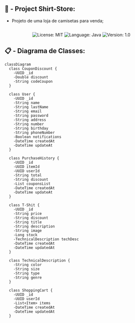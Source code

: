 ## :construction: - Project Shirt-Store:

- Projeto de uma loja de camisetas para venda;

##

<p align="center">

  <img alt="License: MIT" src="https://img.shields.io/badge/license-MIT-%2304D361">
  <img alt="Language: Java" src="https://img.shields.io/badge/language-Java-green">
  <img alt="Version: 1.0" src="https://img.shields.io/badge/version-1.0-yellowgreen">

</p>

##

## 📋 - Diagrama de Classes:

```mermaid
classDiagram
  class CouponDiscount {
    -UUID _id
    -Double discount
    -String codeCoupon
  }

  class User {
    -UUID _id
    -String name
    -String lastName
    -String email
    -String password
    -String address
    -String number
    -String birthday
    -String phoneNumber
    -Boolean notifications
    -DateTime createdAt
    -DateTime updateAt
  }

  class PurchaseHistory {
    -UUID _id
    -UUID itemId
    -UUID userId
    -String total
    -String discount
    -List couponsList
    -DateTime createdAt
    -DateTime updateAt
  }

  class T-Shit {
    -UUID _id
    -String price
    -String discount
    -String title
    -String description
    -String image
    -Long stock
    -TechnicalDescription techDesc
    -DateTime createdAt
    -DateTime updatedAt
  }

  class TechnicalDescription {
    -String color
    -String size
    -String type
    -String genre
  }

  class ShoppingCart {
    -UUID _id
    -UUID userId
    -List<Item> items
    -DateTime createdAt
    -DateTime updatedAt
  }
```

